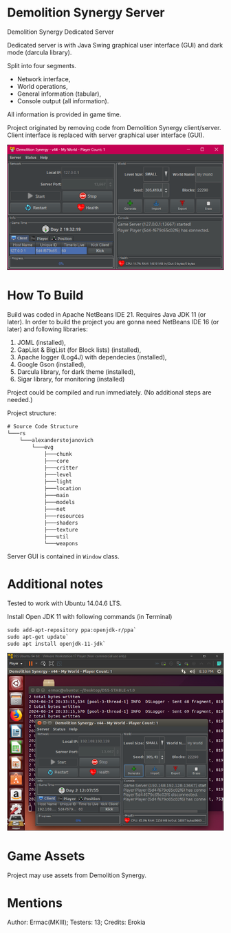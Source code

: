 # Demolition Synergy Server
Demolition Synergy Dedicated Server

Dedicated server is with Java Swing graphical user interface (GUI) 
and dark mode (darcula library).

Split into four segments.
- Network interface,
- World operations,
- General information (tabular),
- Console output (all information).

All information is provided in game time.

Project originated by removing code from Demolition Synergy client/server.
Client interface is replaced with server graphical user interface (GUI).

![Alt text](/misc/Screenshot.png?raw=true "Demolition Synergy Server")

# How To Build
Build was coded in Apache NetBeans IDE 21. Requires Java JDK 11 (or later).
In order to build the project you are gonna need NetBeans IDE 16 (or later) and following libraries:
1. JOML (installed),
2. GapList & BigList (for Block lists) (installed),
3. Apache logger (Log4J) with dependecies (installed),
4. Google Gson (installed),
5. Darcula library, for dark theme (installed),
6. Sigar library, for monitoring (installed)

Project could be compiled and run immediately.
(No additional steps are needed.)

Project structure:
```
# Source Code Structure
└───rs
    └───alexanderstojanovich
        └───evg
            ├───chunk
            ├───core
            ├───critter
            ├───level
            ├───light
            ├───location
            ├───main
            ├───models
            ├───net
            ├───resources
            ├───shaders
            ├───texture
            ├───util
            └───weapons			
```
Server GUI is contained in `Window` class.

# Additional notes

Tested to work with Ubuntu 14.04.6 LTS.

Install Open JDK 11 with following commands (in Terminal)
```
sudo add-apt-repository ppa:openjdk-r/ppa`
sudo apt-get update`
sudo apt install openjdk-11-jdk`
```
![Alt text](/misc/Screenshot2.png?raw=true "DSS Ubuntu 14.04 LTS")

# Game Assets
Project may use assets from Demolition Synergy.

# Mentions
Author: Ermac(MKIII); 
Testers: 13;
Credits: Erokia

